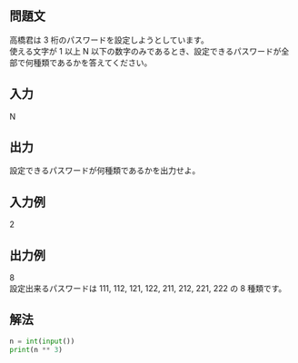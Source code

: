 ## 問題文
高橋君は 
3 桁のパスワードを設定しようとしています。  
使える文字が 
1 以上 
N 以下の数字のみであるとき、設定できるパスワードが全部で何種類であるかを答えてください。  
## 入力
N
## 出力
設定できるパスワードが何種類であるかを出力せよ。
## 入力例
2
## 出力例
8  
設定出来るパスワードは 111, 112, 121, 122, 211, 212, 221, 222 の 
8 種類です。
## 解法

```python
n = int(input())
print(n ** 3)
